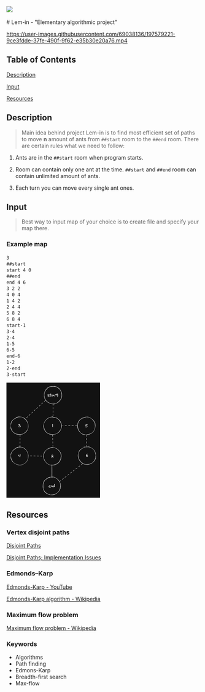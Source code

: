 <p align="left"><img src="./README/letters.jpg" ></p>
<!-- Lem-in gif or any banner picture -->
# Lem-in - "Elementary algorithmic project"

https://user-images.githubusercontent.com/69038136/197579221-9ce3fdde-37fe-490f-9f62-e35b30e20a76.mp4

## Table of Contents

[Description](#description)

[Input](#input)

[Resources](#resources)

<!-- <p align="left"><img src="./README/pics/score.jpg" height="150" /></p> -->
## Description

> Main idea behind project Lem-in is to find most efficient set of paths to move **n** amount of ants from `##start` room to the `##end` room. There are certain rules what we need to follow:

1. Ants are in the `##start` room when program starts.

2. Room can contain only one ant at the time. `##start` and `##end` room can contain unlimited amount of ants.

3. Each turn you can move every single ant ones.

## Input

> Best way to input map of your choice is to create file and specify your map there.

### Example map

``` text
3
##start
start 4 0
##end
end 4 6
3 2 2
4 0 4
1 4 2
2 4 4
5 8 2
6 8 4
start-1
3-4
2-4
1-5
6-5
end-6
1-2
2-end
3-start
```

<p align="left"><img src="./README/pics/example_map.png" height="300" /></p>

<!-- map picture -->

## Resources

### Vertex disjoint paths

[Disjoint Paths](https://matthewdaws.github.io/blog/2015-06-08-Paths.html)

[Disjoint Paths; Implementation Issues](https://matthewdaws.github.io/blog/2015-06-15-Paths-Implementation.html)

### Edmonds–Karp

[Edmonds-Karp - YouTube](https://www.youtube.com/watch?v=RppuJYwlcI8&ab_channel=WilliamFiset)

[Edmonds-Karp algorithm - Wikipedia](https://en.wikipedia.org/wiki/Edmonds%E2%80%93Karp_algorithm)

### Maximum flow problem

[Maximum flow problem - Wikipedia](https://en.wikipedia.org/wiki/Maximum_flow_problem)

### Keywords

- Algorithms
- Path finding
- Edmons-Karp
- Breadth-first search
- Max-flow
